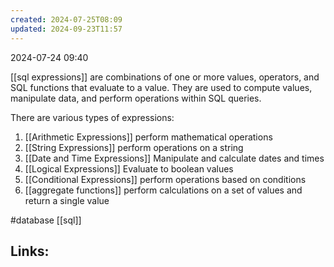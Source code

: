 ```yaml
---
created: 2024-07-25T08:09
updated: 2024-09-23T11:57
---
```

2024-07-24 09:40

 [[sql expressions]] are combinations of one or more values, operators, and SQL functions that evaluate to a value. They are used to compute values, manipulate data, and perform operations within SQL queries. 

There are various types of expressions: 
1. [[Arithmetic Expressions]] perform mathematical operations
2. [[String Expressions]] perform operations on a string
3. [[Date and Time Expressions]] Manipulate and calculate dates and times
4. [[Logical Expressions]] Evaluate to boolean values
5. [[Conditional Expressions]] perform operations based on conditions
6. [[aggregate functions]] perform calculations on a set of values and return a single value 


#database 
[[sql]]
## Links:



